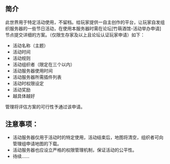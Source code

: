 ## 简介

此世界用于特定活动使用，不留档。给玩家提供一自主创作的平台，让玩家自发组织服务器的一些节日活动，在使用本服务器时需在论坛\[竹萌酒馆-活动举办申请\]节点提交详细的方案。（仅限生存家及以上且论坛认证玩家申请）如下：

* 活动名称（主题）
* 活动时间
* 活动规则
* 活动组织者（限定在三个以内）
* 活动服务器使用时间
* 活动服务器所需插件列表
* 活动时权限设定
* 活动奖励
* 越具体越好

管理将评估方案的可行性予通过该申请。

## 注意事项：

* 活动服务器仅用于活动时的特定使用，活动结束后，地图将清空，组织者可向管理组申请地图的下载。
* 活动服务器也应设立严格的权限管理机制，保证活动的公平性。
* 待续......

